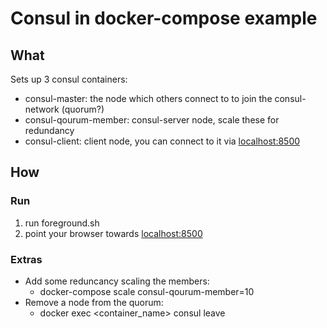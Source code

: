 # Consul in docker-compose example

## What
Sets up 3 consul containers:  
* consul-master: the node which others connect to to join the consul-network (quorum?)
* consul-qourum-member: consul-server node, scale these for redundancy
* consul-client: client node, you can connect to it via [localhost:8500](http://localhost:8500)

## How
### Run
1. run foreground.sh  
2. point your browser towards [localhost:8500](http://localhost:8500)

### Extras
* Add some reduncancy scaling the members: 
  * docker-compose scale consul-qourum-member=10
* Remove a node from the quorum:
  * docker exec <container_name> consul leave

